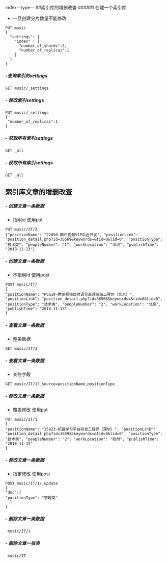 index--type-- 
##索引库的增删改查
#####1.创建一个索引库

- 一旦创建分片数量不能修改    
````
PUT music
{
  "settings": {
    "index" : {  
      "number_of_shards":5,
      "number_of_replicas":1
    }
  }
}
````
##### -查询索引的settings
```
GET music/_settings
```
##### - 修改索引settings
```
PUT music/_settings
{
 "number_of_replicas":1
}
```

##### - 获取所有索引settings
   ```
   GET _all
   
   ```
##### - 获取所有索引settings
```
GET _all

```    
## 索引库文章的增删改查
##### - 创建文章一条数据
- 指明id 使用put
````
PUT music/IT/3
{"positionName": "22850-腾讯视频VIP后台开发", "positionLink": "position_detail.php?id=36569&keywords=&tid=0&lid=0", "positionType": "技术类", "peopleNumber": "1", "workLocation": "深圳", "publishTime": "2018-11-13"}
````
##### - 创建文章一条数据
- 不指明id 使用post
````
POST music/IT/
{
"positionName": "PCG19-腾讯视频自然语言处理高级工程师（北京）", "positionLink": "position_detail.php?id=36566&keywords=&tid=0&lid=0", "positionType": "技术类", "peopleNumber": "2", "workLocation": "北京", "publishTime": "2018-11-13"
}
````

##### - 查看文章一条数据
- 整条数据
````
GET music/IT/1

````
##### - 查看文章一条数据
- 某些字段
````
GET music/IT/1?_source=positionName,positionType

````    
##### - 修改文章一条数据
- 覆盖修改 使用put
````
PUT music/IT/1
{
"positionName": "25923-机器学习平台研发工程师（深圳）", "positionLink": "position_detail.php?id=36593&keywords=&tid=0&lid=0", "positionType": "技术类", "peopleNumber": "2", "workLocation": "杭州", "publishTime": "2018-11-13"
}
````
##### - 修改文章一条数据
- 指定修改 使用post

````
POST music/IT/1/_update
{
"doc":{
"positionType": "管理类"
  }
}
````
##### - 删除文章一条数据
````
 music/IT/1
````

##### - 删除文章一张表
````
 music/IT
````

